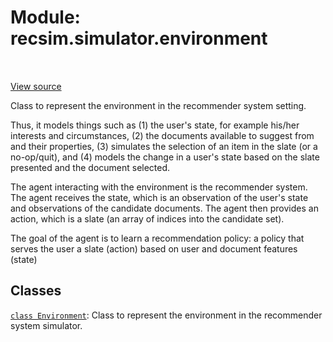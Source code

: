 <div itemscope itemtype="http://developers.google.com/ReferenceObject">
<meta itemprop="name" content="recsim.simulator.environment" />
<meta itemprop="path" content="Stable" />
</div>

# Module: recsim.simulator.environment

<table class="tfo-notebook-buttons tfo-api" align="left">
</table>

<a target="_blank" href="https://github.com/google-research/recsim/tree/master/recsim/simulator/environment.py">View
source</a>

Class to represent the environment in the recommender system setting.

<!-- Placeholder for "Used in" -->

Thus, it models things such as (1) the user's state, for example his/her
interests and circumstances, (2) the documents available to suggest from and
their properties, (3) simulates the selection of an item in the slate (or a
no-op/quit), and (4) models the change in a user's state based on the slate
presented and the document selected.

The agent interacting with the environment is the recommender system. The agent
receives the state, which is an observation of the user's state and observations
of the candidate documents. The agent then provides an action, which is a slate
(an array of indices into the candidate set).

The goal of the agent is to learn a recommendation policy: a policy that serves
the user a slate (action) based on user and document features (state)

## Classes

[`class Environment`](../../recsim/simulator/environment/Environment.md): Class
to represent the environment in the recommender system simulator.
